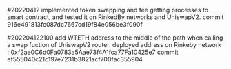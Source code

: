 #20220412
    implemented token swapping and fee getting processes to smart contract, and tested it on RinkedBy networks and UniswapV2.
    commit 916e491813fc087dc7667cd19f84e056be3f090f

#202204122100
    add WTETH address to the middle of the path when calling a swap fuction of UniswapV2 router.
    deployed address on Rinkeby network : 0xf2ae0C6d0Fa0783a5Aae73f4A1fca77Fa10425e7
    commit ef555040c21c197e7231b3821acf700fac355904






